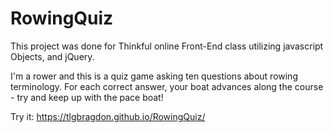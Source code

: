 # RowingQuiz

This project was done for Thinkful online Front-End class utilizing javascript Objects, and jQuery.

I'm a rower and this is a quiz game asking ten questions about rowing terminology. 
For each correct answer, your boat advances along the course - try and keep up with the pace boat!

Try it: https://tlgbragdon.github.io/RowingQuiz/
